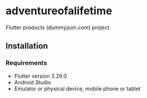 # adventureofalifetime

Flutter products (dummyjson.com) project.

## Installation

### Requirements

- Flutter version 3.29.0
- Android Studio
- Emulator or physical device, mobile phone or tablet